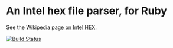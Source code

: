# An Intel hex file parser, for Ruby

See the [Wikipedia page on Intel HEX](https://en.wikipedia.org/wiki/Intel_HEX).

[![Build Status](https://travis-ci.org/jeremycole/intel_hex.svg?branch=master)](https://travis-ci.org/jeremycole/intel_hex)
